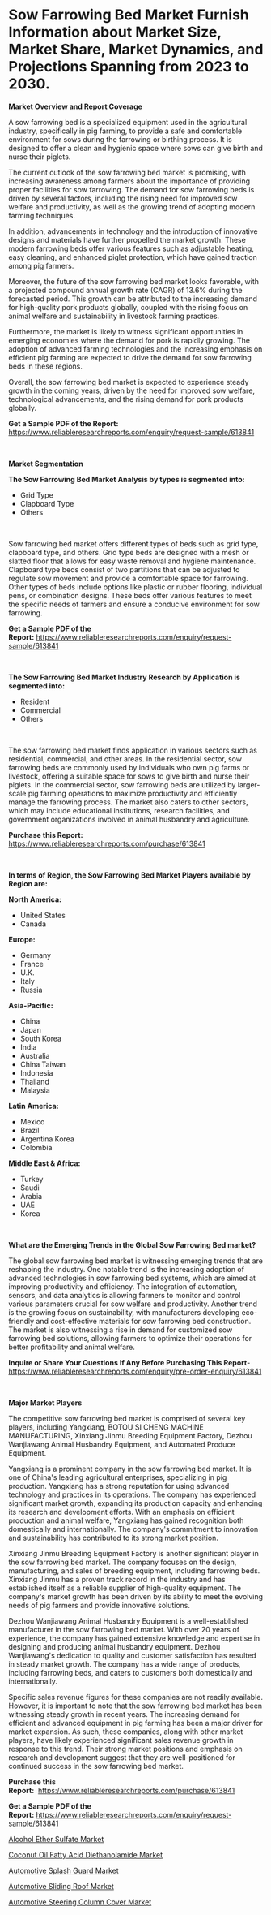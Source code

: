 <p><h1>Sow Farrowing Bed Market Furnish Information about Market Size, Market Share, Market Dynamics, and Projections Spanning from 2023 to 2030.</h1></p><p><strong>Market Overview and Report Coverage</strong></p>
<p><p>A sow farrowing bed is a specialized equipment used in the agricultural industry, specifically in pig farming, to provide a safe and comfortable environment for sows during the farrowing or birthing process. It is designed to offer a clean and hygienic space where sows can give birth and nurse their piglets.</p><p>The current outlook of the sow farrowing bed market is promising, with increasing awareness among farmers about the importance of providing proper facilities for sow farrowing. The demand for sow farrowing beds is driven by several factors, including the rising need for improved sow welfare and productivity, as well as the growing trend of adopting modern farming techniques.</p><p>In addition, advancements in technology and the introduction of innovative designs and materials have further propelled the market growth. These modern farrowing beds offer various features such as adjustable heating, easy cleaning, and enhanced piglet protection, which have gained traction among pig farmers.</p><p>Moreover, the future of the sow farrowing bed market looks favorable, with a projected compound annual growth rate (CAGR) of 13.6% during the forecasted period. This growth can be attributed to the increasing demand for high-quality pork products globally, coupled with the rising focus on animal welfare and sustainability in livestock farming practices.</p><p>Furthermore, the market is likely to witness significant opportunities in emerging economies where the demand for pork is rapidly growing. The adoption of advanced farming technologies and the increasing emphasis on efficient pig farming are expected to drive the demand for sow farrowing beds in these regions.</p><p>Overall, the sow farrowing bed market is expected to experience steady growth in the coming years, driven by the need for improved sow welfare, technological advancements, and the rising demand for pork products globally.</p></p>
<p><strong>Get a Sample PDF of the Report:</strong> <a href="https://www.reliableresearchreports.com/enquiry/request-sample/613841">https://www.reliableresearchreports.com/enquiry/request-sample/613841</a></p>
<p>&nbsp;</p>
<p><strong>Market Segmentation</strong></p>
<p><strong>The Sow Farrowing Bed Market Analysis by types is segmented into:</strong></p>
<p><ul><li>Grid Type</li><li>Clapboard Type</li><li>Others</li></ul></p>
<p>&nbsp;</p>
<p><p>Sow farrowing bed market offers different types of beds such as grid type, clapboard type, and others. Grid type beds are designed with a mesh or slatted floor that allows for easy waste removal and hygiene maintenance. Clapboard type beds consist of two partitions that can be adjusted to regulate sow movement and provide a comfortable space for farrowing. Other types of beds include options like plastic or rubber flooring, individual pens, or combination designs. These beds offer various features to meet the specific needs of farmers and ensure a conducive environment for sow farrowing.</p></p>
<p><strong>Get a Sample PDF of the Report:</strong>&nbsp;<a href="https://www.reliableresearchreports.com/enquiry/request-sample/613841">https://www.reliableresearchreports.com/enquiry/request-sample/613841</a></p>
<p>&nbsp;</p>
<p><strong>The Sow Farrowing Bed Market Industry Research by Application is segmented into:</strong></p>
<p><ul><li>Resident</li><li>Commercial</li><li>Others</li></ul></p>
<p>&nbsp;</p>
<p><p>The sow farrowing bed market finds application in various sectors such as residential, commercial, and other areas. In the residential sector, sow farrowing beds are commonly used by individuals who own pig farms or livestock, offering a suitable space for sows to give birth and nurse their piglets. In the commercial sector, sow farrowing beds are utilized by larger-scale pig farming operations to maximize productivity and efficiently manage the farrowing process. The market also caters to other sectors, which may include educational institutions, research facilities, and government organizations involved in animal husbandry and agriculture.</p></p>
<p><strong>Purchase this Report:</strong>&nbsp; <a href="https://www.reliableresearchreports.com/purchase/613841">https://www.reliableresearchreports.com/purchase/613841</a></p>
<p>&nbsp;</p>
<p><strong>In terms of Region, the Sow Farrowing Bed Market Players available by Region are:</strong></p>
<p>
    <p> <strong> North America: </strong>
        <ul>
            <li>United States</li>
            <li>Canada</li>
        </ul>
        </p> 
    <p> <strong> Europe: </strong>
        <ul>
            <li>Germany</li>
            <li>France</li>
            <li>U.K.</li>
            <li>Italy</li>
            <li>Russia</li>
        </ul>
        </p> 
    <p> <strong> Asia-Pacific: </strong>
        <ul>
            <li>China</li>
            <li>Japan</li>
            <li>South Korea</li>
            <li>India</li>
            <li>Australia</li>
            <li>China Taiwan</li>
            <li>Indonesia</li>
            <li>Thailand</li>
            <li>Malaysia</li>
        </ul>
        </p> 
    <p> <strong> Latin America: </strong>
        <ul>
            <li>Mexico</li>
            <li>Brazil</li>
            <li>Argentina Korea</li>
            <li>Colombia</li>
        </ul>
        </p> 
    <p> <strong> Middle East & Africa: </strong>
        <ul>
            <li>Turkey</li>
            <li>Saudi</li>
            <li>Arabia</li>
            <li>UAE</li>
            <li>Korea</li>
        </ul>
    </p>
    </p>
<p>&nbsp;</p>
<p><strong>What are the Emerging Trends in the Global Sow Farrowing Bed market?</strong></p>
<p><p>The global sow farrowing bed market is witnessing emerging trends that are reshaping the industry. One notable trend is the increasing adoption of advanced technologies in sow farrowing bed systems, which are aimed at improving productivity and efficiency. The integration of automation, sensors, and data analytics is allowing farmers to monitor and control various parameters crucial for sow welfare and productivity. Another trend is the growing focus on sustainability, with manufacturers developing eco-friendly and cost-effective materials for sow farrowing bed construction. The market is also witnessing a rise in demand for customized sow farrowing bed solutions, allowing farmers to optimize their operations for better profitability and animal welfare.</p></p>
<p><strong>Inquire or Share Your Questions If Any Before Purchasing This Report</strong>- <a href="https://www.reliableresearchreports.com/enquiry/pre-order-enquiry/613841">https://www.reliableresearchreports.com/enquiry/pre-order-enquiry/613841</a></p>
<p>&nbsp;</p>
<p><strong>Major Market Players</strong></p>
<p><p>The competitive sow farrowing bed market is comprised of several key players, including Yangxiang, BOTOU SI CHENG MACHINE MANUFACTURING, Xinxiang Jinmu Breeding Equipment Factory, Dezhou Wanjiawang Animal Husbandry Equipment, and Automated Produce Equipment. </p><p>Yangxiang is a prominent company in the sow farrowing bed market. It is one of China's leading agricultural enterprises, specializing in pig production. Yangxiang has a strong reputation for using advanced technology and practices in its operations. The company has experienced significant market growth, expanding its production capacity and enhancing its research and development efforts. With an emphasis on efficient production and animal welfare, Yangxiang has gained recognition both domestically and internationally. The company's commitment to innovation and sustainability has contributed to its strong market position. </p><p>Xinxiang Jinmu Breeding Equipment Factory is another significant player in the sow farrowing bed market. The company focuses on the design, manufacturing, and sales of breeding equipment, including farrowing beds. Xinxiang Jinmu has a proven track record in the industry and has established itself as a reliable supplier of high-quality equipment. The company's market growth has been driven by its ability to meet the evolving needs of pig farmers and provide innovative solutions. </p><p>Dezhou Wanjiawang Animal Husbandry Equipment is a well-established manufacturer in the sow farrowing bed market. With over 20 years of experience, the company has gained extensive knowledge and expertise in designing and producing animal husbandry equipment. Dezhou Wanjiawang's dedication to quality and customer satisfaction has resulted in steady market growth. The company has a wide range of products, including farrowing beds, and caters to customers both domestically and internationally. </p><p>Specific sales revenue figures for these companies are not readily available. However, it is important to note that the sow farrowing bed market has been witnessing steady growth in recent years. The increasing demand for efficient and advanced equipment in pig farming has been a major driver for market expansion. As such, these companies, along with other market players, have likely experienced significant sales revenue growth in response to this trend. Their strong market positions and emphasis on research and development suggest that they are well-positioned for continued success in the sow farrowing bed market.</p></p>
<p><strong>Purchase this Report:</strong>&nbsp;&nbsp;<a href="https://www.reliableresearchreports.com/purchase/613841">https://www.reliableresearchreports.com/purchase/613841</a></p>
<p></p>
<p><strong>Get a Sample PDF of the Report:</strong>&nbsp;<a href="https://www.reliableresearchreports.com/enquiry/request-sample/613841">https://www.reliableresearchreports.com/enquiry/request-sample/613841</a></p>
<p><p><a href="https://medium.com/@orphabrakus2023/alcohol-ether-sulfate-market-size-growth-forecast-2023-2030-c1bab7242091">Alcohol Ether Sulfate Market</a></p><p><a href="https://medium.com/@twilabailey2000/coconut-oil-fatty-acid-diethanolamide-market-size-growth-forecast-2023-2030-10f3300708fd">Coconut Oil Fatty Acid Diethanolamide Market</a></p><p><a href="https://www.linkedin.com/pulse/automotive-splash-guard-market-share-amp-new-trends-analysis/">Automotive Splash Guard Market</a></p><p><a href="https://www.linkedin.com/pulse/decoding-automotive-sliding-roof-market-deep-dive-latest/">Automotive Sliding Roof Market</a></p><p><a href="https://www.linkedin.com/pulse/automotive-steering-column-cover-market-size-share-amp/">Automotive Steering Column Cover Market</a></p></p>